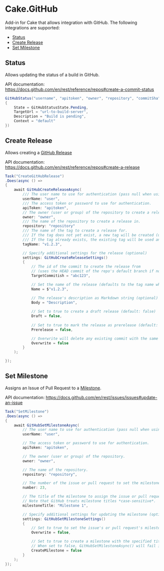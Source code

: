 # Cake.GitHub

Add-in for Cake that allows integration with GitHub. The following integrations are supported:

* [Status](#status)
* [Create Release](#create-release)
* [Set Milestone](#set-milestone)

## Status

Allows updating the status of a build in GitHub.

API documentation: https://docs.github.com/en/rest/reference/repos#create-a-commit-status

```cs
GitHubStatus("username", "apitoken", "owner", "repository", "commitSha", new GitHubStatusSettings
{
    State = GitHubStatusState.Pending,
    TargetUrl = "url-to-build-server",
    Description = "Build is pending",
    Context = "default"
})
```

## Create Release

Allows creating a [GitHub Release](https://docs.github.com/en/repositories/releasing-projects-on-github/about-releases)

API documentation: https://docs.github.com/en/rest/reference/repos#create-a-release

```cs
Task("CreateGitHubRelease")
.Does(async () =>
{
    await GitHubCreateReleaseAsync(
        /// The user name to use for authentication (pass null when using an access token).
        userName: "user",
        /// The access token or password to use for authentication.
        apiToken: "apitoken",
        // The owner (user or group) of the repository to create a release in.
        owner: "owner", 
        /// The name of the repository to create a release in.
        repository: "repository"
        /// The name of the tag to create a release for. 
        /// If the tag does not yet exist, a new tag will be created (using either the HEAD of the default branch or the commit specified in the settings).
        /// If the tag already exists, the existing tag will be used and the commit specified in the settings will be ignored.
        tagName: "v1.2.3",

        // Specify additional settings for the release (optional)
        settings: GitHubCreateReleaseSettings() 
        {
            // The id of the commit to create the release from 
            // (uses the HEAD commit of the repo's default branch if not specified)
            TargetCommitish = "abc123",

            // Set the name of the release (defaults to the tag name when not specified)
            Name = $"v1.2.3",

            // The release's description as Markdown string (optional)
            Body = "Description",
            
            // Set to true to create a draft release (default: false)
            Draft = false,
            
            // Set to true to mark the release as prerelease (default: false)
            Prerelease = false,

            // Overwrite will delete any existing commit with the same tag name if it exists
            Overwrite = false
        }
    );

});
```

## Set Milestone

Assigns an Issue of Pull Request to a [Milestone](https://docs.github.com/en/issues/using-labels-and-milestones-to-track-work/about-milestones).

API documentation: https://docs.github.com/en/rest/issues/issues#update-an-issue

```cs
Task("SetMilestone")
.Does(async () =>
{
    await GitHubSetMilestoneAsync(
        // The user name to use for authentication (pass null when using an access token).
        userName: "user",

        // The access token or password to use for authentication.
        apiToken: "apitoken",

        // The owner (user or group) of the repository.
        owner: "owner",

        // The name of the repository.
        repository: "repository",

        // The number of the issue or pull request to set the milestone for.
        number: 23,

        // The title of the milestone to assign the issue or pull request to.
        // Note that GitHub treats milestone titles *case-sensitive*.
        milestoneTitle: "Milestone 1",

        // Specify additional settings for updating the milestone (optional)
        settings: GitHubSetMilestoneSettings()
        {
            // Set to true to set the issue's or pull request's milestone even if it is already set to a different milestone (default: false)
            Overwrite = false,

            // Set to true to create a milestone with the specified title if no such milestone exists (default: false)
            // When set to false, GitHubSetMilestoneAsync() will fail if no matching milestone is found.
            CreateMilestone = false
        }
    );
});
```
